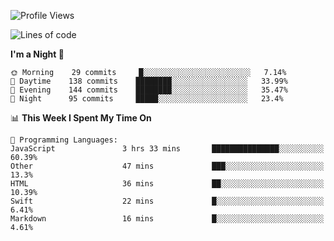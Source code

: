 <!--START_SECTION:waka-->
![Profile Views](http://img.shields.io/badge/Profile%20Views-9-blue)

![Lines of code](https://img.shields.io/badge/From%20Hello%20World%20I%27ve%20Written-150146%20lines%20of%20code-blue)

**I'm a Night 🦉** 

```text
🌞 Morning    29 commits     █░░░░░░░░░░░░░░░░░░░░░░░░   7.14% 
🌆 Daytime    138 commits    ████████░░░░░░░░░░░░░░░░░   33.99% 
🌃 Evening    144 commits    ████████░░░░░░░░░░░░░░░░░   35.47% 
🌙 Night      95 commits     █████░░░░░░░░░░░░░░░░░░░░   23.4%

```


📊 **This Week I Spent My Time On** 

```text
💬 Programming Languages: 
JavaScript               3 hrs 33 mins       ███████████████░░░░░░░░░░   60.39% 
Other                    47 mins             ███░░░░░░░░░░░░░░░░░░░░░░   13.3% 
HTML                     36 mins             ██░░░░░░░░░░░░░░░░░░░░░░░   10.39% 
Swift                    22 mins             █░░░░░░░░░░░░░░░░░░░░░░░░   6.41% 
Markdown                 16 mins             █░░░░░░░░░░░░░░░░░░░░░░░░   4.61%

```


<!--END_SECTION:waka-->
